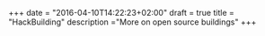 +++
date = "2016-04-10T14:22:23+02:00"
draft = true
title = "HackBuilding"
description ="More on open source buildings"
+++

